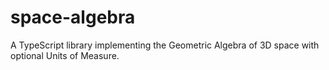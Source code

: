 # space-algebra

A TypeScript library implementing the Geometric Algebra of 3D space with optional Units of Measure.
